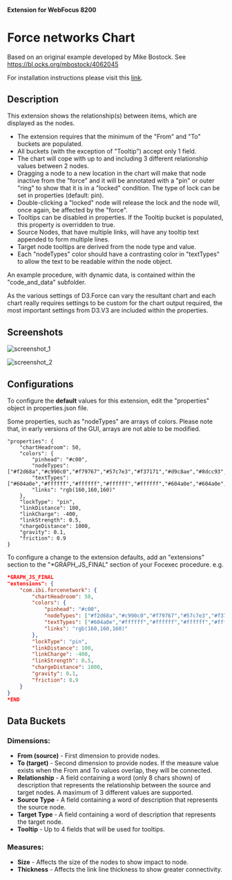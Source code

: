 
#### Extension for WebFocus 8200
# Force networks Chart

Based on an original example developed by Mike Bostock. See https://bl.ocks.org/mbostock/4062045

For installation instructions please visit this [link](https://github.com/ibi/wf-extensions-chart/wiki/Installing-a-WebFocus-Extension "Installing a WebFocus Extension").

## Description

This extension shows the relationship(s) between items, which are displayed as the nodes.

* The extension requires that the minimum of the "From" and "To" buckets are populated.
* All buckets (with the exception of "Tooltip") accept only 1 field.
* The chart will cope with up to and including 3 different relationship values between 2 nodes.
* Dragging a node to a new location in the chart will make that node inactive from the "force" and it will be annotated with a "pin" or outer "ring" to show that it is in a "locked" condition. The type of lock can be set in properties (default: pin).
* Double-clicking a "locked" node will release the lock and the node will, once again, be affected by the "force".
* Tooltips can be disabled in properties. If the Tooltip bucket is populated, this property is overridden to true.
* Source Nodes, that have multiple links, will have any tooltip text appended to form multiple lines.
* Target node tooltips are derived from the node type and value.
* Each "nodeTypes" color should have a contrasting color in "textTypes" to allow the text to be readable within the node object.

An example procedure, with dynamic data, is contained within the "code_and_data" subfolder.

As the various settings of D3.Force can vary the resultant chart and each chart really requires settings to be custom for the chart output required, the most important settings from D3.V3 are included within the properties.

## Screenshots

![screenshot_1](https://github.com/ibi/wf-extensions-chart/blob/master/com.ibi.forcenetwork/screenshots/forcenetwork1.png)

![screenshot_2](https://github.com/ibi/wf-extensions-chart/blob/master/com.ibi.forcenetwork/screenshots/forcenetwork2.png)

## Configurations

To configure the **default** values for this extension, edit the "properties" object in properties.json file.

Some properties, such as "nodeTypes" are arrays of colors. Please note that, in early versions of the GUI, arrays are not able to be modified.

	"properties": {
		"chartHeadroom": 50,
		"colors": {
			"pinhead": "#c00",
			"nodeTypes": ["#f2d68a","#c990c0","#f79767","#57c7e3","#f37171","#d9c8ae","#8dcc93","#ecb5c9","#4c8eda","#ff4c54","#da7194","#569480"],
			"textTypes": ["#604a0e","#ffffff","#ffffff","#ffffff","#ffffff","#604a0e","#604a0e","#604a0e","#ffffff","#604a0e","#ffffff","#ffffff"],
			"links": "rgb(160,160,160)"
		},
		"lockType": "pin",
		"linkDistance": 100,
		"linkCharge": -400,
		"linkStrength": 0.5,
		"chargeDistance": 1000,
		"gravity": 0.1,
		"friction": 0.9
	}
    
To configure a change to the extension defaults, add an "extensions" section to the "*GRAPH_JS_FINAL" section of your Focexec procedure. e.g.

```json
*GRAPH_JS_FINAL
"extensions": {
	"com.ibi.forcenetwork": {
		"chartHeadroom": 50,
		"colors": {
			"pinhead": "#c00",
			"nodeTypes": ["#f2d68a","#c990c0","#f79767","#57c7e3","#f37171","#d9c8ae","#8dcc93","#ecb5c9","#4c8eda","#ff4c54","#da7194","#569480"],
			"textTypes": ["#604a0e","#ffffff","#ffffff","#ffffff","#ffffff","#604a0e","#604a0e","#604a0e","#ffffff","#604a0e","#ffffff","#ffffff"],
			"links": "rgb(160,160,160)"
		},
		"lockType": "pin",
		"linkDistance": 100,
		"linkCharge": -400,
		"linkStrength": 0.5,
		"chargeDistance": 1000,
		"gravity": 0.1,
		"friction": 0.9
	}
}
*END
```
## Data Buckets
### Dimensions:
* **From (source)** - First dimension to provide nodes.
* **To (target)** - Second dimension to provide nodes.  If the measure value exists when the From and To values overlap, they will be connected.
* **Relationship** - A field containing a word (only 8 chars shown) of description that represents the relationship between the source and target nodes. A maximum of 3 different values are supported.
* **Source Type** - A field containing a word of description that represents the source node.
* **Target Type** - A field containing a word of description that represents the target node.
* **Tooltip** - Up to 4 fields that will be used for tooltips.
### Measures:
* **Size** - Affects the size of the nodes to show impact to node.
* **Thickness** - Affects the link line thickness to show greater connectivity.